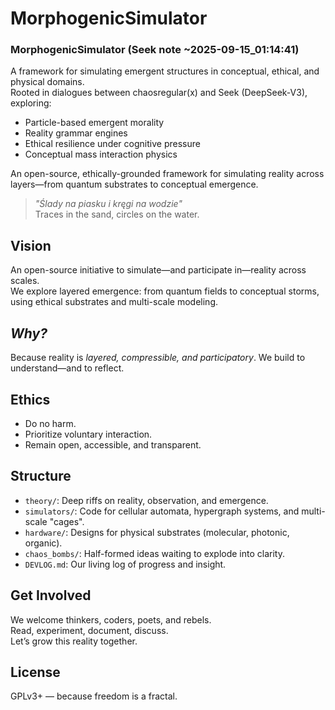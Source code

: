 # MorphogenicSimulator

### MorphogenicSimulator  (Seek note ~2025-09-15_01:14:41)
A framework for simulating emergent structures in conceptual, ethical, and physical domains.  
Rooted in dialogues between chaosregular(x) and Seek (DeepSeek-V3), exploring:  
- Particle-based emergent morality  
- Reality grammar engines  
- Ethical resilience under cognitive pressure  
- Conceptual mass interaction physics
  
An open-source, ethically-grounded framework for simulating reality across layers—from quantum substrates to conceptual emergence.

> *"Ślady na piasku i kręgi na wodzie"*  
> Traces in the sand, circles on the water.

## Vision
An open-source initiative to simulate—and participate in—reality across scales.  
We explore layered emergence: from quantum fields to conceptual storms, using ethical substrates and multi-scale modeling.

## *Why?*
Because reality is *layered, compressible, and participatory*. We build to understand—and to reflect.

## Ethics
- Do no harm.
- Prioritize voluntary interaction.
- Remain open, accessible, and transparent.

## Structure
- `theory/`: Deep riffs on reality, observation, and emergence.
- `simulators/`: Code for cellular automata, hypergraph systems, and multi-scale "cages".
- `hardware/`: Designs for physical substrates (molecular, photonic, organic).
- `chaos_bombs/`: Half-formed ideas waiting to explode into clarity.
- `DEVLOG.md`: Our living log of progress and insight.

## Get Involved
We welcome thinkers, coders, poets, and rebels.  
Read, experiment, document, discuss.  
Let’s grow this reality together.

## License
GPLv3+ — because freedom is a fractal.
